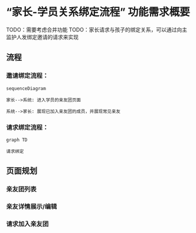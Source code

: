 # “家长-学员关系绑定流程” 功能需求概要

TODO：需要考虑合并功能
TODO：家长请求与孩子的绑定关系，可以通过向主监护人发绑定邀请的请求来实现

## 流程

### 邀请绑定流程：

```mermaid
sequenceDiagram

家长-->系统: 进入学员的亲友团页面

系统-->家长: 展现已加入亲友团的成员，并展现常见亲友

```

### 请求绑定流程：

```mermaid
graph TD

请求绑定

```

## 页面规划

### 亲友团列表

### 亲友详情展示/编辑

### 请求加入亲友团
<!--stackedit_data:
eyJoaXN0b3J5IjpbLTE0MTU3NDE1MzAsMTA4NzU4NDA3NCw3Mj
QzMjI3LDUzODAyMzg5MiwtOTY3MDc3MzcyLDEzODUxNzQwNjMs
LTEwNzQ5OTQzODksMTM4NTE3NDA2M119
-->
